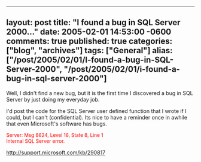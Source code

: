   ---
  layout: post
  title: "I found a bug in SQL Server 2000..."
  date: 2005-02-01 14:53:00 -0600
  comments: true
  published: true
  categories: ["blog", "archives"]
  tags: ["General"]
  alias: ["/post/2005/02/01/I-found-a-bug-in-SQL-Server-2000", "/post/2005/02/01/i-found-a-bug-in-sql-server-2000"]
  ---
<!-- more -->
<p>
Well, I didn&#39;t find a new bug, but it is the first time I discovered a bug in SQL Server by just doing my everyday job.
</p>
<p>
I&#39;d post the code for the SQL Server user defined function that I wrote if I could, but I can&#39;t (confidential). Its nice to have a reminder once in awhile that even Microsoft&#39;s software has bugs.
</p>
<p>
<font size="2" color="#ff0000">Server: Msg 8624, Level 16, State 8, Line 1<br />
Internal SQL Server error.</font>
</p>
<p>
<a href="http://support.microsoft.com/kb/290817">http://support.microsoft.com/kb/290817</a>
</p>

